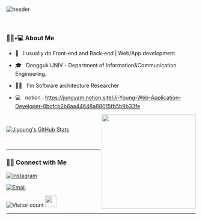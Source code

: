 ![header](https://capsule-render.vercel.app/api?type=wave&color=gradient&height=300&section=header&text=JiYoung👋&fontSize=90)<br><br><br>

<h3> 👧🏻•💻 About Me </h3>


- 🤔 &nbsp; I usually do Front-end and Back-end | Web/App development.

- 🎓 &nbsp; Dongguk UNIV - Department of Information&Communication Engineering.

- 🐱‍👤 &nbsp; I'm Software architecture Researcher

- 💻 &nbsp; notion : https://jungyam.notion.site/Ji-Young-Web-Application-Developer-0bcfcb2b6aa44648a88015fb5b9b33fe



<img align='right' src="https://media.giphy.com/media/VgCDAzcKvsR6OM0uWg/giphy.gif" width="250">



<br/>

[![Jiyoung's GitHub Stats](https://github-readme-stats.vercel.app/api?username=Jungjjeong&show_icons=true)](https://github.com/Jungjjeong)

<br/>



<hr>



<h3> 🤝🏻 Connect with Me </h3>



<p align="center">

<a href="https://www.instagram.com/j1y_____gg/"><img alt="Instagram" src="https://img.shields.io/badge/Instagram-j1y_____gg-black?style=flat-square&logo=instagram"></a>

<a href="mailto:sky990106@dgu.ac.kr"><img alt="Email" src="https://img.shields.io/badge/Email-sky990106@dgu.ac.kr-blue?style=flat-square&logo=gmail"></a>

</p>





![Visitor count](https://visitor-badge.laobi.icu/badge?page_id=Jungjjeong.Jungjjeong)   <img src="https://media.giphy.com/media/dxn6fRlTIShoeBr69N/giphy.gif" width="30">





<hr>




